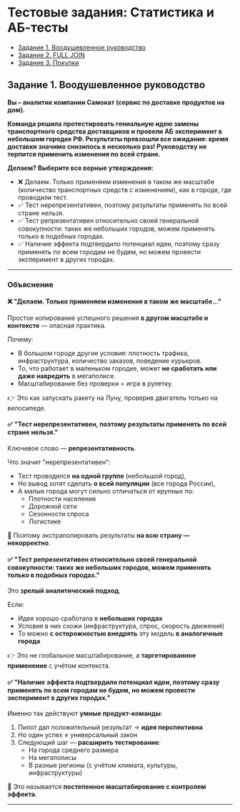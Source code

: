 # Тестовые задания: Статистика и АБ-тесты

- [Задание 1. Воодушевленное руководство](#задание-1-воодушевленное-руководство)
- [Задание 2. FULL JOIN](#задание-2-full-join)
- [Задание 3. Покупки](#задание-3-покупки)

## Задание 1. Воодушевленное руководство

**Вы – аналитик компании Самокат (сервис по доставке продуктов на дом).**

**Команда решила протестировать гениальную идею замены транспортного средства доставщиков и провели АБ эксперимент в небольшом городке РФ. Результаты превзошли все ожидания: время доставки значимо снизилось в несколько раз! Руководству не терпится применить изменения по всей стране.**

**Делаем? Выберите все верные утверждения:**

- ❌ Делаем. Только применяем изменения в таком же масштабе (количество транспортных средств с изменением), как в городе, где проводили тест.
- ✅ Тест нерепрезентативен, поэтому результаты применять по всей стране нельзя.
- ✅ Тест репрезентативен относительно своей генеральной совокупности: таких же небольших городов, можем применять только в подобных городах.
- ✅ Наличие эффекта подтвердило потенциал идеи, поэтому сразу применять по всем городам не будем, но можем провести эксперимент в других городах.

---

### Объяснение

#### ❌ **"Делаем. Только применяем изменения в таком же масштабе..."**

Простое копирование успешного решения **в другом масштабе и контексте** — опасная практика.

Почему:
- В большом городе другие условия: плотность трафика, инфраструктура, количество заказов, поведение курьеров.
- То, что работает в маленьком городке, может **не сработать или даже навредить** в мегаполисе.
- Масштабирование без проверки = игра в рулетку.

👉 Это как запускать ракету на Луну, проверив двигатель только на велосипеде.

#### ✅ **"Тест нерепрезентативен, поэтому результаты применять по всей стране нельзя."**

Ключевое слово — **репрезентативность**.

Что значит "нерепрезентативен":
- Тест проводился **на одной группе** (небольшой город),
- Но вывод хотят сделать **о всей популяции** (все города России),
- А малые города могут сильно отличаться от крупных по:
  - Плотности населения
  - Дорожной сети
  - Сезонности спроса
  - Логистике

🔹 Поэтому экстраполировать результаты **на всю страну — некорректно**.

#### ✅ **"Тест репрезентативен относительно своей генеральной совокупности: таких же небольших городов, можем применять только в подобных городах."**

Это **зрелый аналитический подход**.

Если:
- Идея хорошо сработала в **небольших городах**
- Условия в них схожи (инфраструктура, спрос, скорость движения)
- То можно **с осторожностью внедрять** эту модель **в аналогичные города**

👉 Это не глобальное масштабирование, а **таргетированное применение** с учётом контекста.

#### ✅ **"Наличие эффекта подтвердило потенциал идеи, поэтому сразу применять по всем городам не будем, но можем провести эксперимент в других городах."**

Именно так действуют **умные продукт-команды**:

1. Пилот дал положительный результат → **идея перспективна**
2. Но один успех ≠ универсальный закон
3. Следующий шаг — **расширить тестирование**:
   - На города среднего размера
   - На мегаполисы
   - В разные регионы (с учётом климата, культуры, инфраструктуры)

🔹 Это называется **постепенное масштабирование с контролем эффекта**.

---
